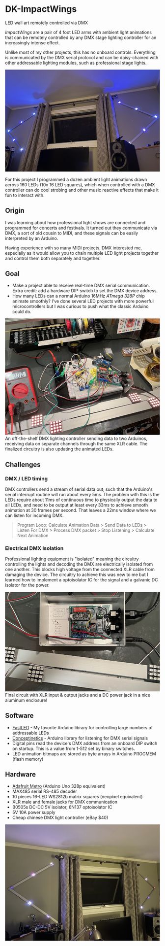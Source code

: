 # DK-ImpactWings
 LED wall art remotely controlled via DMX

_ImpactWings_ are a pair of 4 foot LED arms with ambient light animations that can be remotely controlled by any DMX stage lighting controller for an increasingly intense effect.

Unlike most of my other projects, this has no onboard controls. Everything is communicated by the DMX serial protocol and can be daisy-chained with other addressable lighting modules, such as professional stage lights.

![Impact Wings Wall Art](/images/final_result_leds.jpeg)

For this project I programmed a dozen ambient light animations drawn across 160 LEDs (10x 16 LED squares), which when controlled with a DMX controller can do cool strobing and other music reactive effects that make it fun to interact with.

## Origin
I was learning about how professional light shows are connected and programmed for concerts and festivals. It turned out they communicate via DMX, a sort of old cousin to MIDI, and these signals can be easily interpreted by an Arduino.

Having experience with so many MIDI projects, DMX interested me, especially as it would allow you to chain multiple LED light projects together and control them both separately and together.

## Goal
- Make a project able to receive real-time DMX serial communication. Extra credit: add a hardware DIP-switch to set the DMX device address.
- How many LEDs can a normal Arduino 16MHz _ATmega 328P_ chip animate smoothly?  I've done several LED projects with more powerful microcontrollers but I was curious to push what the classic Arduino could do.

![Controlling 2 Arduinos with DMX](/images/dmx_control_two_arduinos.jpeg)
An off-the-shelf DMX lighting controller sending data to two Arduinos, receiving data on separate channels through the same XLR cable. The finalized circuitry is also updating the animated LEDs.

## Challenges
### DMX / LED timing
DMX controllers send a stream of serial data out, such that the Arduino's serial interrupt routine will run about every 5ms.  The problem with this is the LEDs require about 11ms of continuous time to physically output the data to all LEDs, and need to be output at least every 33ms to achieve smooth animation at 30 frames per second. That leaves a 22ms window where we can listen for incoming DMX.

> Program Loop:
Calculate Animation Data > Send Data to LEDs > Listen For DMX > Process DMX packet > Stop Listening > Calculate Next Animation

### Electrical DMX Isolation
Professional lighting equipment is "isolated" meaning the circuitry controlling the lights and decoding the DMX are electrically isolated from one another. This blocks high voltage from the connected XLR cable from damaging the device.  The circuitry to achieve this was new to me but I learned how to implement a optoisolator IC for the signal and a galvanic DC isolator for the power.

![Final project circuit](/images/final_project_hardware.jpeg)
Final circuit with XLR input & output jacks and a DC power jack in a nice aluminum enclosure!

## Software
- [FastLED](https://github.com/FastLED/FastLED/wiki/Overview) - My favorite Arduino library for controlling large numbers of addressable LEDs
- [Conceptinetics](https://sourceforge.net/p/dmxlibraryforar/wiki/Home/) - Arduino library for listening for DMX serial signals
- Digital pins read the device's DMX address from an onboard DIP switch on startup. This is a value from 1-512 set by binary switches.
- LED animation bitmaps are stored as byte arrays in Arduino PROGMEM (flash memory)

## Hardware
- [Adafruit Metro](https://www.adafruit.com/product/2590) (Arduino Uno 328p equivalent)
- MAX485 serial RS-485 decoder
- 10 pieces 16-LED WS2812b matrix squares (neopixel equivalent)
- XLR male and female jacks for DMX communication
- B0505s DC-DC 5V isolator, 6N137 optoisolator IC
- 5V 10A power supply
- Cheap chinese DMX light controller (eBay $40)

![Impact Wings Wall Art](/images/final_result_side.jpeg)